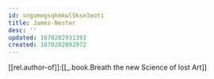 ```yaml
---
id: sngomegsqkmkwl5kse3eoti
title: James-Nester
desc: ''
updated: 1670202931393
created: 1670202802972
---
```


[[rel.author-of]]:[[_.book.Breath the new Science of lost Art]]

